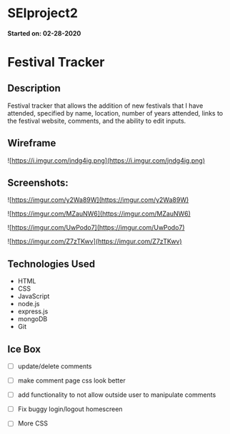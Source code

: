# SEIproject2
#### Started on: 02-28-2020
# Festival Tracker

## Description

Festival tracker that allows the addition of new festivals that I have attended, specified by name, location, number of years attended, links to the festival website, comments, and the ability to edit inputs.

## Wireframe

![https://i.imgur.com/jndg4ig.png](https://i.imgur.com/jndg4ig.png)

## Screenshots:

![https://imgur.com/y2Wa89W](https://imgur.com/y2Wa89W)



![https://imgur.com/MZauNW6](https://imgur.com/MZauNW6)


![https://imgur.com/UwPodo7](https://imgur.com/UwPodo7)


![https://imgur.com/Z7zTKwv](https://imgur.com/Z7zTKwv)


## Technologies Used

- HTML
- CSS
- JavaScript
- node.js
- express.js
- mongoDB
- Git

## Ice Box

- [ ]  update/delete comments
- [ ]  make comment page css look better
- [ ]  add functionality to not allow outside user to manipulate comments
- [ ]  Fix buggy login/logout homescreen
- [ ]  More CSS

